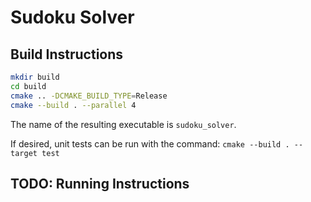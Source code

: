 # Sudoku Solver

## Build Instructions

```sh
mkdir build
cd build
cmake .. -DCMAKE_BUILD_TYPE=Release
cmake --build . --parallel 4
```
The name of the resulting executable is `sudoku_solver`.

If desired, unit tests can be run with the command: `cmake --build . --target test`

## TODO: Running Instructions
